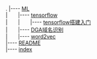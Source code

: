 .
|---- [ML](./ML)  
|&emsp;&emsp;|---- [tensorflow](./ML/tensorflow)  
|&emsp;&emsp;|&emsp;&emsp;|---- [tensorflow搭建入门](./ML/tensorflow/tensorflow搭建入门.md)  
|&emsp;&emsp;|---- [DGA域名识别](./ML/DGA域名识别.md)  
|&emsp;&emsp;|---- [word2vec](./ML/word2vec.md)  
|---- [README](./README.md)  
|---- [index](./index.md)  
